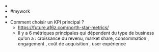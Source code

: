 - 
- #mywork 
- 
- Comment choisir un KPI principal ?
	- https://future.a16z.com/north-star-metrics/
	- Il y a 6 métriques principales qui dépendent du type de business qu'on a : croissance du revenu, market share, consommation , engagement , coût de acquisition , user expérience 
